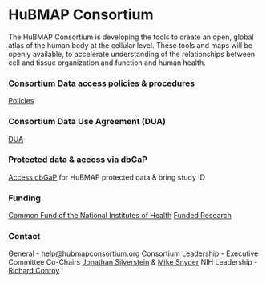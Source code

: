 # HuBMAP Consortium
The HuBMAP Consortium is developing the tools to create an open, global atlas of the human body at the cellular level. These tools and maps will be openly available, to accelerate understanding of the relationships between cell and tissue organization and function and human health.




### Consortium Data access policies & procedures
[Policies](https://hubmapconsortium.org/policies/)

### Consortium Data Use Agreement (DUA)
[DUA](https://hubmapconsortium.org/wp-content/uploads/2019/08/DUA_040719_final.pdf)

### Protected data & access via dbGaP
[Access dbGaP](https://dbgap.ncbi.nlm.nih.gov/aa/wga.cgi?page=login) for HuBMAP protected data & bring study ID

### Funding
[Common Fund of the National Institutes of Health](https://commonfund.nih.gov/HuBMAP)
[Funded Research](https://commonfund.nih.gov/HuBMAP/fundedresearch)
 
### Contact
General - help@hubmapconsortium.org
Consortium Leadership - Executive Committee Co-Chairs [Jonathan Silverstein](mailto:j.c.s@pitt.edu) & [Mike Snyder](mailto:mpsnyder@stanford.edu) 
NIH Leadership - [Richard Conroy](mailto:richard.conroy@nih.gov)
<!--stackedit_data:
eyJoaXN0b3J5IjpbMTYyNDEzMzc3NSwxMTQxOTAzNjQzLC0yMD
gwMzE0MTc1XX0=
-->